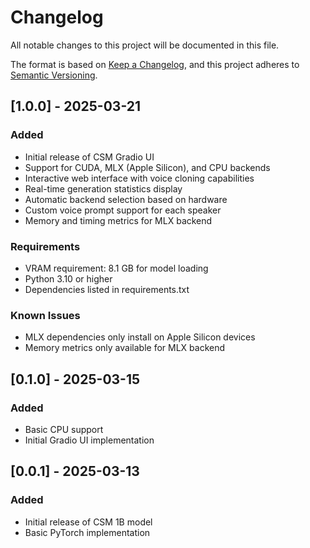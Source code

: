 # Changelog

All notable changes to this project will be documented in this file.

The format is based on [Keep a Changelog](https://keepachangelog.com/en/1.0.0/),
and this project adheres to [Semantic Versioning](https://semver.org/spec/v2.0.0.html).

## [1.0.0] - 2025-03-21

### Added
- Initial release of CSM Gradio UI
- Support for CUDA, MLX (Apple Silicon), and CPU backends
- Interactive web interface with voice cloning capabilities
- Real-time generation statistics display
- Automatic backend selection based on hardware
- Custom voice prompt support for each speaker
- Memory and timing metrics for MLX backend

### Requirements
- VRAM requirement: 8.1 GB for model loading
- Python 3.10 or higher
- Dependencies listed in requirements.txt

### Known Issues
- MLX dependencies only install on Apple Silicon devices
- Memory metrics only available for MLX backend

## [0.1.0] - 2025-03-15

### Added
- Basic CPU support
- Initial Gradio UI implementation

## [0.0.1] - 2025-03-13

### Added
- Initial release of CSM 1B model
- Basic PyTorch implementation 